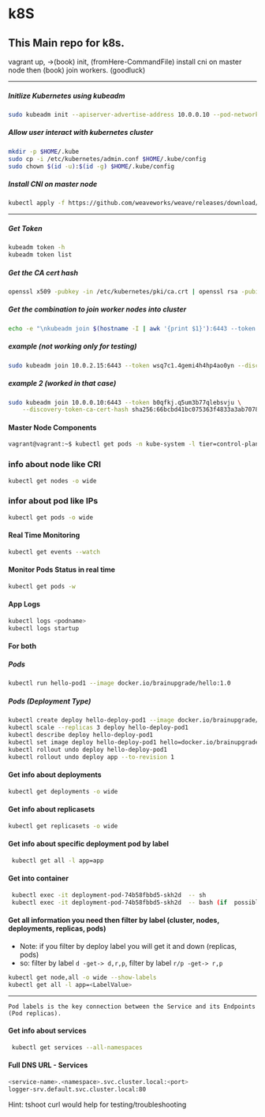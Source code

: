 # k8S
This Main repo for k8s.
---
vagrant up, ->(book) init, (fromHere-CommandFile) install cni on master node then (book) join workers. (goodluck)

---
##### Initlize Kubernetes using kubeadm

```sh
sudo kubeadm init --apiserver-advertise-address 10.0.0.10 --pod-network-cidr 192.168.0.1/16
```

##### Allow user interact with kubernetes cluster
```sh
mkdir -p $HOME/.kube
sudo cp -i /etc/kubernetes/admin.conf $HOME/.kube/config
sudo chown $(id -u):$(id -g) $HOME/.kube/config
```
##### Install CNI on master node
```sh
kubectl apply -f https://github.com/weaveworks/weave/releases/download/v2.8.1/weave-daemonset-k8s.yaml
```




---

##### Get Token
```sh
kubeadm token -h
kubeadm token list
```

##### Get the CA cert hash
```sh
openssl x509 -pubkey -in /etc/kubernetes/pki/ca.crt | openssl rsa -pubin -outform der 2>/dev/null | openssl dgst -sha256 -hex | sed 's/^.* //'
```

##### Get the combination to join worker nodes into cluster
```sh
echo -e "\nkubeadm join $(hostname -I | awk '{print $1}'):6443 --token $(kubeadm token create) --discovery-token-ca-cert-hash sha256:$(openssl x509 -pubkey -in /etc/kubernetes/pki/ca.crt | openssl rsa -pubin -outform der 2>/dev/null | openssl dgst -sha256 -hex | sed 's/^.* //')"
```

##### example (not working only for testing)
```sh
sudo kubeadm join 10.0.2.15:6443 --token wsq7c1.4gemi4h4hp4ao0yn --discovery-token-ca-cert-hash sha256:bb26c4093de064eecd322694979a3e0ca276f475c6dd156598cc02179ca34afb
```
##### example 2 (worked in that case)
```sh
sudo kubeadm join 10.0.0.10:6443 --token b0qfkj.q5um3b77qlebsvju \
	--discovery-token-ca-cert-hash sha256:66bcbd41bc075363f4833a3ab70785a4df814778c0e05d993033596a48f99e9f 
```

#### Master Node Components
```sh
vagrant@vagrant:~$ kubectl get pods -n kube-system -l tier=control-plane -o wide
```

### info about node like CRI
```sh
kubectl get nodes -o wide 
```
### infor about pod like IPs
```sh
kubectl get pods -o wide
```

#### Real Time Monitoring
```sh
kubectl get events --watch
```

#### Monitor Pods Status in real time
```sh
kubectl get pods -w                      
```
#### App Logs
```sh
kubectl logs <podname>
kubectl logs startup
```

#### For both
##### Pods
```sh
kubectl run hello-pod1 --image docker.io/brainupgrade/hello:1.0
```
##### Pods (Deployment Type)
```sh
kubectl create deploy hello-deploy-pod1 --image docker.io/brainupgrade/hello:1.0
kubectl scale --replicas 3 deploy hello-deploy-pod1
kubectl describe deploy hello-deploy-pod1
kubectl set image deploy hello-deploy-pod1 hello=docker.io/brainupgrade/hello:2.0 # Rollout (update container image) make new replica contains updated images but old replica stills because if we want Rollback (undo)
kubectl rollout undo deploy hello-deploy-pod1
kubectl rollout undo deploy app --to-revision 1
```
#### Get info about deployments
```sh
kubectl get deployments -o wide
```

#### Get info about replicasets
```sh
kubectl get replicasets -o wide
```

#### Get info about specific deployment pod by label
```sh
 kubectl get all -l app=app
```

#### Get into container
```sh
 kubectl exec -it deployment-pod-74b58fbbd5-skh2d  -- sh
 kubectl exec -it deployment-pod-74b58fbbd5-skh2d  -- bash (if  possible)

```

#### Get all information you need then filter by label (cluster, nodes, deployments, replicas, pods)

* Note: if you filter by deploy label you will get it and down (replicas, pods)
* so: filter by label `d -get-> d,r,p`, filter by label `r/p -get-> r,p`
```sh
kubectl get node,all -o wide --show-labels
kubectl get all -l app=<LabelValue>
```

---

`Pod labels is the key connection between the Service and its Endpoints (Pod
replicas).`

#### Get info about services
```sh
 kubectl get services --all-namespaces
```

#### Full DNS URL - Services
```sh
<service-name>.<namespace>.svc.cluster.local:<port>
logger-srv.default.svc.cluster.local:80
```
Hint: tshoot curl would help for testing/troubleshooting
